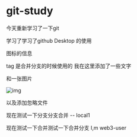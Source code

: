 # git-study
今天重新学习了一下git 

学习了学习了github Desktop 的使用

图标的信息

tag 是合并分支的时候使用的  我在这里添加了一些文字

和一张图片

![img](https://i0.hdslb.com/bfs/article/27c838ffab013b332e3ea2ee57cb1a0b315295105.png)

以及添加忽略文件




现在测试一下分支分支合并 -- local1

现在测试一下合并测试一下合并分支 I,m web3-user


